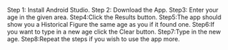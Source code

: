 Step 1: Install Android Studio.
Step 2: Download the App.
Step3: Enter your age in the given area.
Step4:Click the Results button.
Step5:The app should show you a Historical Figure the same age as you if it found one.
Step6:If you want to type in a new age click the Clear button.
Step7:Type in the new age.
Step8:Repeat the steps if you wish to use the app more.
